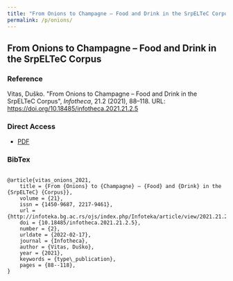 ```yaml
---
title: "From Onions to Champagne – Food and Drink in the SrpELTeC Corpus"
permalink: /p/onions/
---
```


<meta name="citation_title" content="From Onions to Champagne – Food and Drink in the SrpELTeC Corpus">
<meta name="citation_author" content="Vitas Duško">
<meta name="citation_publication_date" content="2021">
<meta name="citation_journal_name" content="Infotheca - Journal for Digital Humanities">
<meta name="citattion_journal_issue" content="21.2">

## From Onions to Champagne – Food and Drink in the SrpELTeC Corpus

### Reference

Vitas, Duško. "From Onions to Champagne – Food and Drink in the SrpELTeC Corpus", _Infotheca_, 21.2 (2021), 88–118. URL: https://doi.org/10.18485/infotheca.2021.21.2.5

### Direct Access

- [PDF](https://github.com/distantreading/compendium/blob/main/f/onions.pdf)

### BibTex

```

@article{vitas_onions_2021,
	title = {From {Onions} to {Champagne} – {Food} and {Drink} in the {SrpELTeC} {Corpus}},
	volume = {21},
	issn = {1450-9687, 2217-9461},
	url = {http://infoteka.bg.ac.rs/ojs/index.php/Infoteka/article/view/2021.21.2.5_en},
	doi = {10.18485/infotheca.2021.21.2.5},
	number = {2},
	urldate = {2022-02-17},
	journal = {Infotheca},
	author = {Vitas, Duško},
	year = {2021},
	keywords = {type\_publication},
	pages = {88--118},
}

```

<span class='Z3988' title='url_ver=Z39.88-2004&amp;ctx_ver=Z39.88-2004&amp;rfr_id=info%3Asid%2Fzotero.org%3A2&amp;rft_id=info%3Adoi%2F10.18485%2Finfotheca.2021.21.2.5&amp;rft_val_fmt=info%3Aofi%2Ffmt%3Akev%3Amtx%3Ajournal&amp;rft.genre=article&amp;rft.atitle=From%20Onions%20to%20Champagne%20%E2%80%93%20Food%20and%20Drink%20in%20the%20SrpELTeC%20Corpus&amp;rft.jtitle=Infotheca&amp;rft.stitle=Infotheca&amp;rft.volume=21&amp;rft.issue=2&amp;rft.aufirst=Du%C5%A1ko&amp;rft.aulast=Vitas&amp;rft.au=Du%C5%A1ko%20Vitas&amp;rft.date=2021&amp;rft.pages=88-118&amp;rft.spage=88&amp;rft.epage=118&amp;rft.issn=1450-9687%2C%202217-9461'></span>
